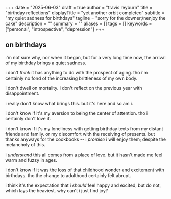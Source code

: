 +++
date = "2025-06-03"
draft = true
author = "travis reyburn"
title = "birthday reflections"
displayTitle = "yet another orbit completed"
subtitle = "my quiet sadness for birthdays"
tagline = "sorry for the downer;\nenjoy the cake"
description = ""
summary = ""
aliases = []
tags = []
keywords = ["personal", "introspective", "depression"]
+++

## on birthdays
i'm not sure why, nor when it began, but for a very long time now, the arrival of my birthday brings a quiet sadness.

i don't *think* it has anything to do with the prospect of aging. tho i'm certainly no fond of the increasing brittleness of my own body.

i don't dwell on mortality. i don't reflect on the previous year with disappointment. 

i really don't know what brings this. but it's here and so am i.

i don't know if it's my aversion to being the center of attention. tho i certainly don't love it. 

i don't know if it's my loneliness with getting birthday texts from my distant friends and family. or my discomfort with the receiving of presents. but thanks anyways for the cookbooks -- i *promise* i will enjoy them; despite the melancholy of this.

i *understand* this all comes from a place of love. but it hasn't made me feel warm and fuzzy in ages.

i don't know if it was the loss of that childhood wonder and excitement with birthdays. tho the change to adulthood certainly felt abrupt.

i think it's the expectation that i *should* feel happy and excited, but do not, which lays the heaviest. why can't i just find joy?